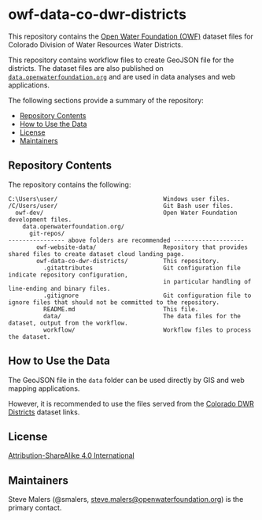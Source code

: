 # owf-data-co-dwr-districts #

This repository contains the [Open Water Foundation (OWF)](https://openwaterfoundation.org)
dataset files for Colorado Division of Water Resources Water Districts.

This repository contains workflow files to create GeoJSON file for the districts.
The dataset files are also published on
[`data.openwaterfoundation.org`](https://data.openwaterfoundation.org)
and are used in data analyses and web applications.

The following sections provide a summary of the repository:

* [Repository Contents](#repository-contents)
* [How to Use the Data](#how-to-use-the-data)
* [License](#license)
* [Maintainers](#maintainers)

## Repository Contents ##

The repository contains the following:

```text
C:\Users\user/                              Windows user files.
/C/Users/user/                              Git Bash user files.
  owf-dev/                                  Open Water Foundation development files.
    data.openwaterfoundation.org/
      git-repos/
---------------- above folders are recommended --------------------
        owf-website-data/                   Repository that provides shared files to create dataset cloud landing page.
        owf-data-co-dwr-districts/          This repository.
          .gitattributes                    Git configuration file indicate repository configuration,
                                            in particular handling of line-ending and binary files.
          .gitignore                        Git configuration file to ignore files that should not be committed to the repository.
          README.md                         This file.
          data/                             The data files for the dataset, output from the workflow.
          workflow/                         Workflow files to process the dataset.
```

## How to Use the Data ##

The GeoJSON file in the `data` folder can be used directly by GIS and web mapping applications.

However, it is recommended to use the files served from the
[Colorado DWR Districts](https://data.openwaterfoundation.org/state/co/dwr/districts/) dataset links.

## License ##

[Attribution-ShareAlike 4.0 International](https://creativecommons.org/licenses/by-sa/4.0/)

## Maintainers ##

Steve Malers (@smalers, steve.malers@openwaterfoundation.org) is the primary contact.
